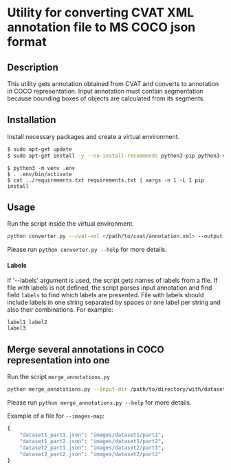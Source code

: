 # Utility for converting CVAT XML annotation file to MS COCO json format

## Description

This utility gets annotation obtained from CVAT and converts to annotation in COCO representation. Input annotation must contain segmentation because bounding boxes of objects are calculated from its segments.

## Installation

Install necessary packages and create a virtual environment.

```bash
$ sudo apt-get update
$ sudo apt-get install -y --no-install-recommends python3-pip python3-venv python3-dev python3-tk libgtk-3-dev gcc
```

```
$ python3 -m venv .env
$ . .env/bin/activate
$ cat ../requirements.txt requirements.txt | xargs -n 1 -L 1 pip install
```

## Usage

Run the script inside the virtual environment.

```bash
python converter.py --cvat-xml </path/to/cvat/annotation.xml> --output </path/to/output/coco/annotation.json> --image-dir </path/to/directory/with/images> --labels </path/to/file/with/labels.txt> --draw </path/to/save/directory> --draw_labels --use_background_label
```

Please run `python converter.py --help` for more details.

#### Labels
If '--labels' argument is used, the script gets names of labels from a file. If file with labels is not defined, the script parses input annotation and find field `labels` to find which labels are presented. File with labels should include labels in one string separated by spaces or one label per string and also their combinations. For example:
```
label1 label2
label3
```

## Merge several annotations in COCO representation into one

Run the script `merge_annotations.py`

```bash
python merge_annotations.py --input-dir /path/to/directory/with/datasets --output /path/to/result/annotation.json --images-map /path/to/file/with/matched/datasets/and/images.txt --draw /path/to/directory/where/save/images
```

Please run `python merge_annotations.py --help` for more details.

Example of a file for `--images-map`:

```bash
{
    "dataset1_part1.json": "images/dataset1/part1",
    "dataset1_part2.json": "images/dataset1/part2",
    "dataset2_part1.json": "images/dataset2/part1",
    "dataset2_part2.json": "images/dataset2/part2"
}
```
